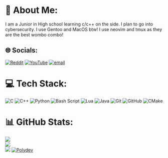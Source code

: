 # 💫 About Me:
I am a Junior in High school learning c/c++ on the side. I plan to go into cybersecurity. I use Gentoo and MacOS btw! I use neovim and tmux as they are the best wombo combo!


## 🌐 Socials:
[![Reddit](https://img.shields.io/badge/Reddit-%23FF4500.svg?logo=Reddit&logoColor=white)](https://reddit.com/user/https://www.reddit.com/user/Inevitable-Series879/) [![YouTube](https://img.shields.io/badge/YouTube-%23FF0000.svg?logo=YouTube&logoColor=white)](https://youtube.com/@https://www.youtube.com/@DarthMooMancer) [![email](https://img.shields.io/badge/Email-D14836?logo=gmail&logoColor=white)](mailto:dmm.dev@pm.me) 

# 💻 Tech Stack:
![C](https://img.shields.io/badge/c-%2300599C.svg?style=for-the-badge&logo=c&logoColor=white) ![C++](https://img.shields.io/badge/c++-%2300599C.svg?style=for-the-badge&logo=c%2B%2B&logoColor=white) ![Python](https://img.shields.io/badge/python-3670A0?style=for-the-badge&logo=python&logoColor=ffdd54) ![Bash Script](https://img.shields.io/badge/bash_script-%23121011.svg?style=for-the-badge&logo=gnu-bash&logoColor=white) ![Lua](https://img.shields.io/badge/lua-%232C2D72.svg?style=for-the-badge&logo=lua&logoColor=white) ![Java](https://img.shields.io/badge/java-%23ED8B00.svg?style=for-the-badge&logo=openjdk&logoColor=white) ![Git](https://img.shields.io/badge/git-%23F05033.svg?style=for-the-badge&logo=git&logoColor=white) ![GitHub](https://img.shields.io/badge/github-%23121011.svg?style=for-the-badge&logo=github&logoColor=white) ![CMake](https://img.shields.io/badge/CMake-%23008FBA.svg?style=for-the-badge&logo=cmake&logoColor=white)


# 📊 GitHub Stats:
![](https://nirzak-streak-stats.vercel.app/?user=DarthMooMancer&theme=onedark&hide_border=false)<br/>
![](https://github-readme-stats.vercel.app/api?username=DarthMooMancer&theme=onedark&hide_border=false&include_all_commits=false&count_private=false)<br/>
![](https://github-readme-stats.vercel.app/api/top-langs/?username=DarthMooMancer&theme=onedark&hide_border=false&include_all_commits=false&count_private=false&layout=compact)
[![Polydev](https://github-readme-stats.vercel.app/api/pin?username=DarthMooMancer&repo=Polydev&theme=onedark)](https://github.com/DarthMooMancer/Polydev)
